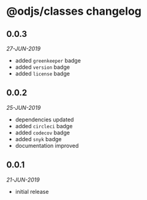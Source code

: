 # @odjs/classes changelog

## 0.0.3
*27-JUN-2019*

* added `greenkeeper` badge
* added `version` badge
* added `license` badge

## 0.0.2
*25-JUN-2019*

* dependencies updated
* added `circleci` badge
* added `codecov` badge
* added `snyk` badge
* documentation improved

## 0.0.1
*21-JUN-2019*

* initial release
